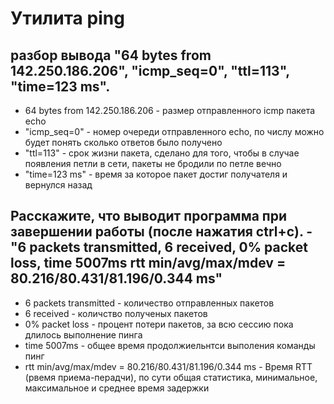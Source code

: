 # Утилита ping

## разбор вывода "64 bytes from 142.250.186.206", "icmp_seq=0", "ttl=113", "time=123 ms".
- 64 bytes from 142.250.186.206 - размер отправленного icmp пакета echo
- "icmp_seq=0" - номер очереди отправленного echo, по числу можно будет понять сколько ответов было получено
- "ttl=113" - срок жизни пакета, сделано для того, чтобы в случае появления петли в сети, пакеты не бродили по петле вечно
- "time=123 ms" - время за которое пакет достиг получателя и вернулся назад

## Расскажите, что выводит программа при завершении работы (после нажатия ctrl+c). - "6 packets transmitted, 6 received, 0% packet loss, time 5007ms rtt min/avg/max/mdev = 80.216/80.431/81.196/0.344 ms"
- 6 packets transmitted - количество отправленных пакетов
- 6 received - количство полученых пакетов
- 0% packet loss - процент потери пакетов, за всю сессию пока длилось выполнение пинга
- time 5007ms - общее время продолжиельнтси выполения команды пинг
- rtt min/avg/max/mdev = 80.216/80.431/81.196/0.344 ms - Время RTT (рвемя приема-перадчи), по сути общая статистика, минимальное, максимальное и среднее время задержки